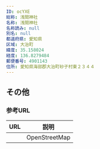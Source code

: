```yaml
---
ID: ocYXE
総称: 浅間神社
名称: 浅間神社
名称読み: null
別名: null
都道府県: 愛知県
区域: 大治町
緯度: 35.158024
経度: 136.8279484
郵便番号: 4901143
住所: 愛知県海部郡大治町砂子村東２３４４
---
```


## その他

### 参考URL

| URL | 説明          |
| --- | ------------- |
|     | OpenStreetMap |
